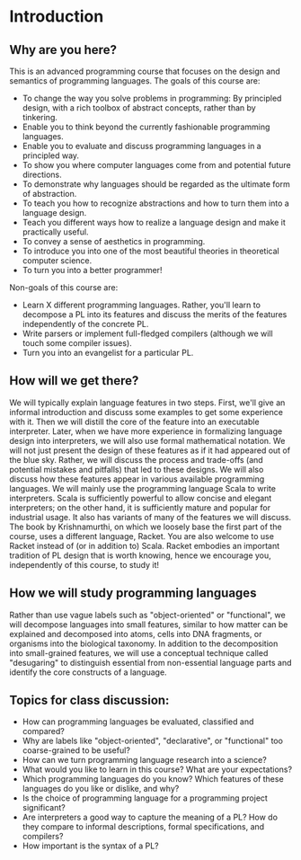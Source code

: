 # Introduction

## Why are you here?

This is an advanced programming course that focuses on the design and semantics of programming languages.
The goals of this course are:

+ To change the way you solve problems in programming: By principled design,  with a rich toolbox of abstract concepts, rather than by tinkering.
+ Enable you to think beyond the currently fashionable programming languages.
+ Enable you to evaluate and discuss programming languages in a principled way.
+ To show you where computer languages come from and potential future directions.
+ To demonstrate why languages should be regarded as the ultimate form of abstraction.
+ To teach you how to recognize abstractions and how to turn them into a language design.
+ Teach you different ways how to realize a language design and make it practically useful.
+ To convey a sense of aesthetics in programming.
+ To introduce you into one of the most beautiful theories in theoretical computer science.
+ To turn you into a better programmer!

Non-goals of this course are:

+ Learn X different programming languages. Rather, you'll learn to decompose a PL into its features and discuss the merits of the features independently of the concrete PL.
+ Write parsers or implement full-fledged compilers (although we will touch some compiler issues).
+ Turn you into an evangelist for a particular PL.

## How will we get there?

We will typically explain language features in two steps. First, we'll give an informal introduction and discuss some examples to get
some experience with it. Then we will distill the core of the feature into an executable interpreter. Later, when we have more experience
in formalizing language design into interpreters, we will also use formal mathematical notation.
We will not just present the design of these features as if it had appeared out of the blue sky. Rather, we will discuss the process and
trade-offs (and potential mistakes and pitfalls) that led to these designs. We will also discuss how these features appear in various
available programming languages.
We will mainly use the programming language Scala to write interpreters. Scala is sufficiently powerful to allow concise and elegant
interpreters; on the other hand, it is sufficiently mature and popular for industrial usage. It also has variants of many of the features
we will discuss. The book by Krishnamurthi, on which we loosely base the first part of the course, uses a different language, Racket.
You are also welcome to use Racket instead of (or in addition to) Scala. Racket embodies an important tradition of PL design that is worth
knowing, hence we encourage you, independently of this course, to study it!

## How we will study programming languages

Rather than use vague labels such as "object-oriented" or "functional", we will decompose languages into small features, similar to how
matter can be explained and decomposed into atoms, cells into DNA fragments, or organisms into the biological taxonomy.
In addition to the decomposition into small-grained features, we will use a conceptual technique called "desugaring" to distinguish
essential from non-essential language parts and identify the core constructs of a language.

## Topics for class discussion:

+ How can programming languages be evaluated, classified and compared?
+ Why are labels like "object-oriented", "declarative", or "functional" too coarse-grained to be useful?
+ How can we turn programming language research into a science?
+ What would you like to learn in this course? What are your expectations?
+ Which programming languages do you know? Which features of these languages do you
  like or dislike, and why?
+ Is the choice of programming language for a programming project significant?
+ Are interpreters a good way to capture the meaning of a PL? How do they compare to informal descriptions, formal specifications, and compilers?
+ How important is the syntax of a PL?
